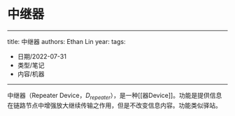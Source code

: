 # 中继器


---
title: 中继器
authors: Ethan Lin
year:
tags:
  - 日期/2022-07-31 
  - 类型/笔记 
  - 内容/机器 
---



中继器（Repeater Device，$D_{repeater}$），是一种[[器Device]]。功能是提供信息在链路节点中增强放大继续传输之作用，但是不改变信息内容。功能类似驿站。
